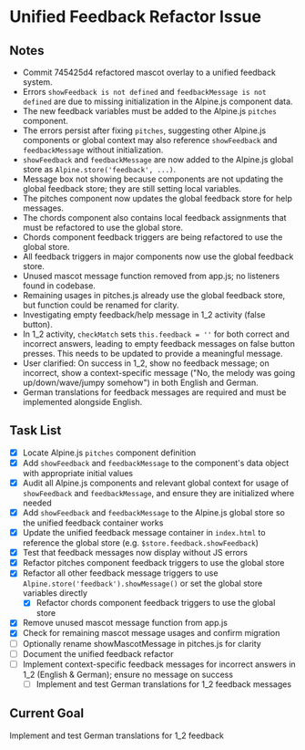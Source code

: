 # Unified Feedback Refactor Issue

## Notes
- Commit 745425d4 refactored mascot overlay to a unified feedback system.
- Errors `showFeedback is not defined` and `feedbackMessage is not defined` are due to missing initialization in the Alpine.js component data.
- The new feedback variables must be added to the Alpine.js `pitches` component.
- The errors persist after fixing `pitches`, suggesting other Alpine.js components or global context may also reference `showFeedback` and `feedbackMessage` without initialization.
- `showFeedback` and `feedbackMessage` are now added to the Alpine.js global store as `Alpine.store('feedback', ...)`.
- Message box not showing because components are not updating the global feedback store; they are still setting local variables.
- The pitches component now updates the global feedback store for help messages.
- The chords component also contains local feedback assignments that must be refactored to use the global store.
- Chords component feedback triggers are being refactored to use the global store.
- All feedback triggers in major components now use the global feedback store.
- Unused mascot message function removed from app.js; no listeners found in codebase.
- Remaining usages in pitches.js already use the global feedback store, but function could be renamed for clarity.
- Investigating empty feedback/help message in 1_2 activity (false button).
- In 1_2 activity, `checkMatch` sets `this.feedback = ''` for both correct and incorrect answers, leading to empty feedback messages on false button presses. This needs to be updated to provide a meaningful message.
- User clarified: On success in 1_2, show no feedback message; on incorrect, show a context-specific message ("No, the melody was going up/down/wave/jumpy somehow") in both English and German.
- German translations for feedback messages are required and must be implemented alongside English.

## Task List
- [x] Locate Alpine.js `pitches` component definition
- [x] Add `showFeedback` and `feedbackMessage` to the component's data object with appropriate initial values
- [x] Audit all Alpine.js components and relevant global context for usage of `showFeedback` and `feedbackMessage`, and ensure they are initialized where needed
- [x] Add `showFeedback` and `feedbackMessage` to the Alpine.js global store so the unified feedback container works
- [x] Update the unified feedback message container in `index.html` to reference the global store (e.g. `$store.feedback.showFeedback`)
- [x] Test that feedback messages now display without JS errors
- [x] Refactor pitches component feedback triggers to use the global store
- [x] Refactor all other feedback message triggers to use `Alpine.store('feedback').showMessage()` or set the global store variables directly
  - [x] Refactor chords component feedback triggers to use the global store
- [x] Remove unused mascot message function from app.js
- [x] Check for remaining mascot message usages and confirm migration
- [ ] Optionally rename showMascotMessage in pitches.js for clarity
- [ ] Document the unified feedback refactor
- [ ] Implement context-specific feedback messages for incorrect answers in 1_2 (English & German); ensure no message on success
  - [ ] Implement and test German translations for 1_2 feedback messages

## Current Goal
Implement and test German translations for 1_2 feedback